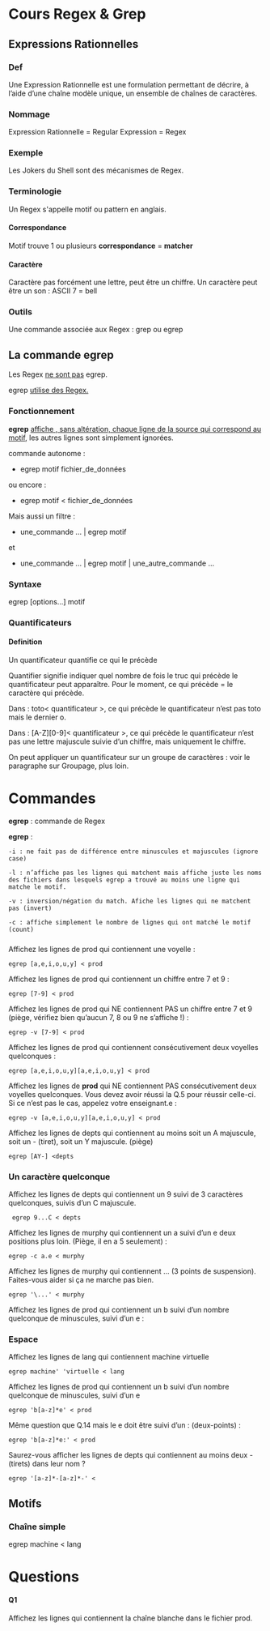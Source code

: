 # Cours Regex & Grep

## Expressions Rationnelles

### Def 
Une Expression Rationnelle est une formulation permettant de décrire, à l’aide d’une chaîne modèle unique, un ensemble de chaînes de caractères.

### Nommage

Expression Rationnelle = Regular Expression = Regex

### Exemple

Les Jokers du Shell sont des mécanismes de Regex.

### Terminologie

Un Regex s'appelle motif ou pattern en anglais.

#### Correspondance

Motif trouve 1 ou plusieurs **correspondance** = **matcher**

#### Caractère 

Caractère pas forcément une lettre, peut être un chiffre.
Un caractère peut être un son : ASCII 7 = bell

### Outils 

Une commande associée aux Regex : grep ou egrep

## La commande egrep

Les Regex <u>ne sont pas</u> egrep.

egrep <u>utilise des Regex.</u>

### Fonctionnement 

**egrep**  <u>affiche , sans altération, chaque ligne de la source qui correspond au
motif,</u> les autres lignes sont simplement ignorées.

commande autonome : 

* egrep motif fichier_de_données

ou encore :

* egrep motif < fichier_de_données

Mais aussi un filtre :

* une_commande ... | egrep motif

et 

* une_commande ... | egrep motif | une_autre_commande ...

### Syntaxe 

egrep [options...] motif

### Quantificateurs

#### Definition

Un quantificateur quantifie ce qui le précède

Quantifier signifie indiquer quel nombre de fois
le truc qui précède le quantificateur peut
apparaître.
Pour le moment, ce qui précède = le caractère qui précède.

Dans : toto< quantificateur >, ce qui précède le
quantificateur n’est pas toto mais le
dernier o.

Dans : [A-Z][0-9]< quantificateur >, ce qui précède le quantificateur n’est pas une
lettre majuscule suivie d’un chiffre, mais uniquement le chiffre.

On peut appliquer un quantificateur sur un groupe de caractères : voir le paragraphe sur
Groupage, plus loin.
# Commandes

**egrep** :  commande de Regex

**egrep** :

    -i : ne fait pas de différence entre minuscules et majuscules (ignore case)

    -l : n’affiche pas les lignes qui matchent mais affiche juste les noms des fichiers dans lesquels egrep a trouvé au moins une ligne qui matche le motif.

    -v : inversion/négation du match. Afiche les lignes qui ne matchent pas (invert)

    -c : affiche simplement le nombre de lignes qui ont matché le motif (count)


### 
Affichez les lignes de prod qui contiennent une voyelle :

    egrep [a,e,i,o,u,y] < prod

Affichez les lignes de prod qui contiennent un chiffre entre 7 et 9 : 

    egrep [7-9] < prod 

Affichez les lignes de prod qui NE contiennent PAS un chiffre entre 7 et 9 (piège, vérifiez
bien qu’aucun 7, 8 ou 9 ne s’affiche !) :

    egrep -v [7-9] < prod

Affichez les lignes de prod qui contiennent consécutivement deux voyelles quelconques :

    egrep [a,e,i,o,u,y][a,e,i,o,u,y] < prod

Affichez les lignes de **prod** qui NE contiennent PAS consécutivement deux voyelles
quelconques. Vous devez avoir réussi la Q.5 pour réussir celle-ci. Si ce n’est pas le cas,
appelez votre enseignant.e :

    egrep -v [a,e,i,o,u,y][a,e,i,o,u,y] < prod

Affichez les lignes de depts qui contiennent au moins soit un A majuscule, soit un - (tiret),
soit un Y majuscule. (piège)

    egrep [AY-] <depts


### Un caractère quelconque

Affichez les lignes de depts qui contiennent un 9 suivi de 3 caractères quelconques,
suivis d’un C majuscule.

     egrep 9...C < depts

Affichez les lignes de murphy qui contiennent un a suivi d’un e deux positions plus loin.
(Piège, il en a 5 seulement) :

    egrep -c a.e < murphy


Affichez les lignes de murphy qui contiennent ... (3 points de suspension). Faites-vous
aider si ça ne marche pas bien.

    egrep '\...' < murphy

Affichez les lignes de prod qui contiennent un b suivi d’un nombre quelconque de minuscules, suivi d’un e :


### Espace

Affichez les lignes de lang qui contiennent machine virtuelle

    egrep machine' 'virtuelle < lang


Affichez les lignes de prod qui contiennent un b suivi d’un nombre quelconque de
minuscules, suivi d’un e
 
    egrep 'b[a-z]*e' < prod

Même question que Q.14 mais le e doit être suivi d’un : (deux-points) :

    egrep 'b[a-z]*e:' < prod

Saurez-vous afficher les lignes de depts qui contiennent au moins deux - (tirets) dans leur nom ?

    egrep '[a-z]*-[a-z]*-' <






## Motifs

### Chaîne simple 

egrep machine < lang

# Questions 

#### Q1

Affichez les lignes qui contiennent la chaîne blanche dans le fichier prod.



